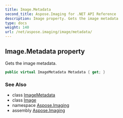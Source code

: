 ```yaml
---
title: Image.Metadata
second_title: Aspose.Imaging for .NET API Reference
description: Image property. Gets the image metadata
type: docs
weight: 140
url: /net/aspose.imaging/image/metadata/
---
```

## Image.Metadata property

Gets the image metadata.

```csharp
public virtual ImageMetadata Metadata { get; }
```

### See Also

* class [ImageMetadata](../../../aspose.imaging.metadata/imagemetadata/)
* class [Image](../)
* namespace [Aspose.Imaging](../../image/)
* assembly [Aspose.Imaging](../../../)


